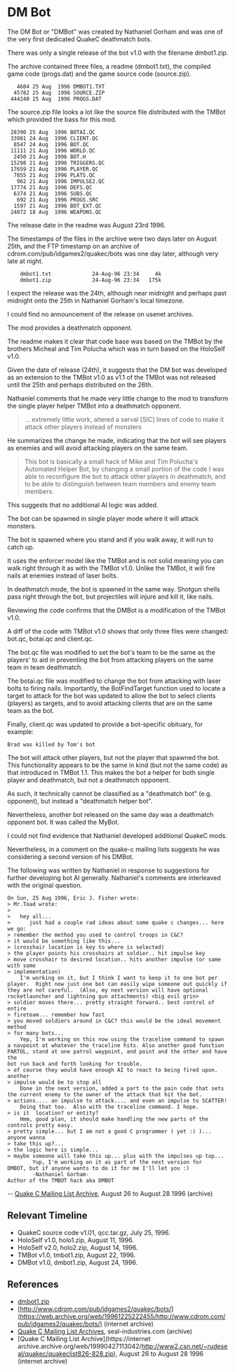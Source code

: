 # DM Bot

The DM Bot or "DMBot" was created by Nathaniel Gorham and was one of the very first dedicated QuakeC deathmatch bots.

There was only a single release of the bot v1.0 with the filename dmbot1.zip.

The archive contained three files, a readme (dmbot1.txt), the compiled game code (progs.dat) and the game source code (source.zip).

```
   4604 25 Aug  1996 DMBOT1.TXT
  45782 25 Aug  1996 SOURCE.ZIP
 444240 25 Aug  1996 PROGS.DAT
```

The source.zip file looks a lot like the source file distributed with the TMBot which provided the bass for this mod.

```
 28390 25 Aug  1996 BOTAI.QC
 33981 24 Aug  1996 CLIENT.QC
  8547 24 Aug  1996 BOT.QC
 11111 21 Aug  1996 WORLD.QC
  2450 21 Aug  1996 BOT.H
 15298 21 Aug  1996 TRIGGERS.QC
 17659 21 Aug  1996 PLAYER.QC
  7855 21 Aug  1996 PLATS.QC
   962 21 Aug  1996 IMPULSE2.QC
 17774 21 Aug  1996 DEFS.QC
  6374 21 Aug  1996 SUBS.QC
   692 21 Aug  1996 PROGS.SRC
  1597 21 Aug  1996 BOT_EXT.QC
 24072 18 Aug  1996 WEAPONS.QC
```

The release date in the readme was August 23rd 1996.

The timestamps of the files in the archive were two days later on August 25th, and the FTP timestamp on an archive of cdrom.com/pub/idgames2/quakec/bots was one day later, although very late at night.

```
	dmbot1.txt             24-Aug-96 23:34     4k
	dmbot1.zip             24-Aug-96 23:34   175k
```

I expect the release was the 24th, although near midnight and perhaps past midnight onto the 25th in Nathaniel Gorham's local timezone.

I could find no announcement of the release on usenet archives.

The mod provides a deathmatch opponent.

The readme makes it clear that code base was based on the TMBot by the brothers Micheal and Tim Polucha which was in turn based on the HoloSelf v1.0.

Given the date of release (24th), it suggests that the DM bot was developed as an extension to the TMBot v1.0 as v1.1 of the TMBot was not released until the 25th and perhaps distributed on the 26th.

Nathaniel comments that he made very little change to the mod to transform the single player helper TMBot into a deathmatch opponent.

>	... extremely little work, altered a serval [SIC] lines of code to make it attack other players instead of monsters

He summarizes the change he made, indicating that the bot will see players as enemies and will avoid attacking players on the same team.

>	This bot is basically a small hack of Mike and Tim Polucha's Automated Helper Bot, by changing a small portion of the code I was able to reconfigure the bot to attack other players in deathmatch, and to be able to distinguish between team members and enemy team members.

This suggests that no additional AI logic was added.

The bot can be spawned in single player mode where it will attack monsters.

The bot is spawned where you stand and if you walk away, it will run to catch up.

It uses the enforcer model like the TMBot and is not solid meaning you can walk right through it as with the TMBot v1.0. Unlike the TMBot, it will fire nails at enemies instead of laser bolts.

In deathmatch mode, the bot is spawned in the same way. Shotgun shells pass right through the bot, but projectiles will injure and kill it, like nails.

Reviewing the code confirms that the DMBot is a modification of the TMBot v1.0.

A diff of the code with TMBot v1.0 shows that only three files were changed: bot.qc, botai.qc and client.qc.

The bot.qc file was modified to set the bot's team to be the same as the players' to aid in preventing the bot from attacking players on the same team in team deathmatch.

The botai.qc file was modified to change the bot from attacking with laser bolts to firing nails. Importantly, the BotFindTarget function used to locate a target to attack for the bot was updated to allow the bot to select clients (players) as targets, and to avoid attacking clients that are on the same team as the bot.

Finally, client.qc was updated to provide a bot-specific obituary, for example:

```
Brad was killed by Tom's bot
```

The bot will attack other players, but not the player that spawned the bot. This functionality appears to be the same in kind (but not the same code) as that introduced in TMBot 1.1. This makes the bot a helper for both single player and deathmatch, but not a deathmatch opponent.

As such, it technically cannot be classified as a "deathmatch bot" (e.g. opponent), but instead a "deathmatch helper bot".

Nevertheless, another bot released on the same day was a deathmatch opponent bot. It was called the MyBot.

I could not find evidence that Nathaniel developed additional QuakeC mods.

Nevertheless, in a comment on the quake-c mailing lists suggests he was considering a second version of his DMBot.

The following was written by Nathaniel in response to suggestions for further developing bot AI generally. Nathaniel's comments are interleaved with the original question.

```
On Sun, 25 Aug 1996, Eric J. Fisher wrote:
> Mr.Toad wrote:
>
>   hey all...
>      just had a couple rad ideas about some quake c changes... here we go:
> remember the method you used to control troops in C&C?
> it would be something like this...
> (crosshair location is key to where is selected)
> the player points his crosshairs at soldier.. hit impulse key
> move crosshair to desired location.. hits another impulse (or same with some
> implementation)
	I'm working on it, but I think I want to keep it to one bot per
player.  Right now just one bot can easily wipe someone out quickly if
they are not careful.  (Also, my next version will have optional
rocketlauncher and lightning gun attachments) <big evil grin>
> soldier moves there... pretty straight forward.. best control of entire
> fireteam... remember how fast
> you moved soldiers around in C&C? this would be the ideal movement method
> for many bots...
	Yep, I'm working on this now using the traceline command to spawn
a navpoint at whatever the traceline hits. Also another good function
PARTOL, stand at one patrol waypoint, and point and the other and have the
bot run back and forth looking for trouble.
> of course they would have enough AI to react to being fired upon. another
> impulse would be to stop all
	Done in the next version, added a part to the pain code that sets
the current enemy to the owner of the attack that hit the bot.
> actions.... an impulse to attack.... and even an impulse to SCATTER!
	Doing that too.  Also with the traceline command. I hope.
> is it  location? or entity?
	Hmm, good plan, it should make handling the new parts of the
controls pretty easy.
> pretty simple... but I am not a good C programmer ( yet :) )... anyone wanna
> take this up?...
> the logic here is simple...
> maybe someone will take this up... plus with the impulses up top...
		Yup, I'm working on it as part of the next version for
DMBOT, but if anyone wants to do it for me I'll let you :)
		-Nathaniel Gorham-
Author of the TMBOT hack aka DMBOT
```

-- [Quake C Mailing List Archive](https://web.archive.org/web/19990427113042/http://www2.csn.net/~rudeseal/quakec/quakeclist826-828.zip), August 26 to August 28 1996 (archive)



## Relevant Timeline

* QuakeC source code v1.01, qcc.tar.gz, July 25, 1996.
* HoloSelf v1.0, holo1.zip, August 11, 1996.
* HoloSelf v2.0, holo2.zip, August 14, 1996.
* TMBot v1.0, tmbot1.zip, August 22, 1996.
* DMBot v1.0, dmbot1.zip, August 24, 1996.


## References

* [dmbot1.zip](https://github.com/Jason2Brownlee/QuakeBotArchive/blob/main/bin/dmbot1.zip)
* [http://www.cdrom.com/pub/idgames2/quakec/bots/](https://web.archive.org/web/19961225222455/http://www.cdrom.com/pub/idgames2/quakec/bots/) (internet archive)
* [Quake C Mailing List Archives](https://web.archive.org/web/19990427113042/http://www2.csn.net/~rudeseal/quakec/list.html), seal-industries.com (archive)
* [Quake C Mailing List Archive](https://internet archive.archive.org/web/19990427113042/http://www2.csn.net/~rudeseal/quakec/quakeclist826-828.zip), August 26 to August 28 1996 (internet archive)




